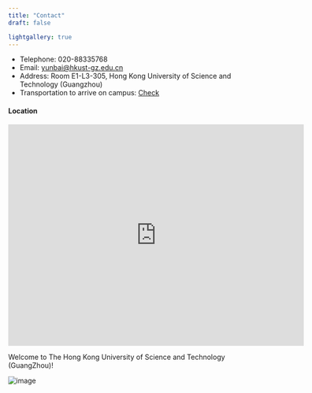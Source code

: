 ```yaml
---
title: "Contact"
draft: false

lightgallery: true
---
```


- Telephone: 020-88335768
- Email: yunbai@hkust-gz.edu.cn
- Address: Room E1-L3-305, Hong Kong University of Science and Technology (Guangzhou)
- Transportation to arrive on campus: [Check](https://material.hkust-gz.edu.cn/wp-content/uploads/sites/2/2023/06/HKUSTGZ-Guidelines-on-Transportation-to-Arrive-on-Campus01.pdf)

#### Location

<iframe src="https://www.google.com/maps/embed?pb=!1m13!1m8!1m3!1d14702.658845401367!2d113.475886!3d22.888841!3m2!1i1024!2i768!4f13.1!3m2!1m1!2zMjLCsDUzJzE5LjgiTiAxMTPCsDI4JzMzLjIiRQ!5e0!3m2!1szh-CN!2shk!4v1713373468892!5m2!1szh-CN!2shk" width="600" height="450" style="border:0;" allowfullscreen="" loading="lazy" referrerpolicy="no-referrer-when-downgrade"></iframe>

Welcome to The Hong Kong University of Science and Technology (GuangZhou)!

![image](https://github.com/HKUST-Trans-Lab/HKUST-Trans-Lab.github.io/assets/55651568/00e1c1a4-9ebc-4076-9ad7-fe8009e8997a)
